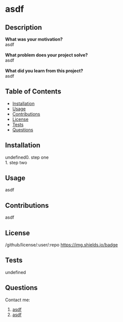 
# asdf

## Description
**What was your motivation?** <br>
asdf <br><br>
**What problem does your project solve?** <br>
asdf <br><br>
**What did you learn from this project?** <br>
asdf
        
## Table of Contents
- [Installation](#installation)
- [Usage](#usage)
- [Contributions](#contributions)
- [License](#license)
- [Tests](#tests)
- [Questions](#questions)
        
## Installation
undefined0. step one<br>1.  step two<br>
        
## Usage
asdf
        
## Contributions
asdf
        
## License
/github/license/:user/:repo
https://img.shields.io/badge
        
## Tests
undefined
        
## Questions
Contact me: 
1. [asdf](https://github.com/asdf)
2. [asdf]()